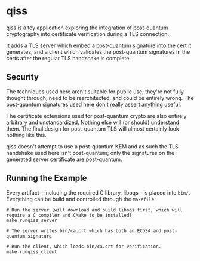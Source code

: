 # qiss

qiss is a toy application exploring the integration of post-quantum cryptography into certificate verification during a TLS connection.

It adds a TLS server which embed a post-quantum signature into the cert it generates, and a client which validates the post-quantum signatures in the certs after the regular TLS handshake is complete.

## Security

The techniques used here aren't suitable for public use; they're not fully thought through, need to be rearchitected, and could be entirely wrong. The post-quantum signatures used here don't really assert anything useful.

The certificate extensions used for post-quantum crypto are also entirely arbitrary and unstandardized. Nothing else will (or should) understand them. The final design for post-quantum TLS will almost certainly look nothing like this.

qiss doesn't attempt to use a post-quantum KEM and as such the TLS handshake used here isn't post-quantum; only the signatures on the generated server certificate are post-quantum.

## Running the Example

Every artifact - including the required C library, liboqs - is placed into `bin/`. Everything can be build and controlled through the `Makefile`.

```console
# Run the server (will download and build liboqs first, which will require a C compiler and CMake to be installed)
make runqiss_server

# The server writes bin/ca.crt which has both an ECDSA and post-quantum signature

# Run the client, which loads bin/ca.crt for verification.
make runqiss_client
```
